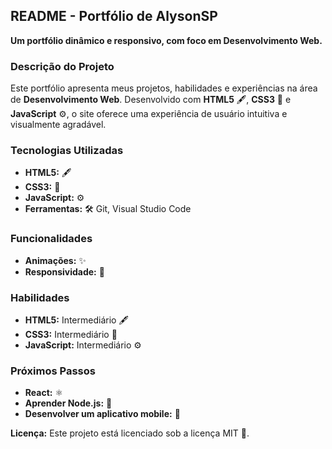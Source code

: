 ## README - Portfólio de AlysonSP

**Um portfólio dinâmico e responsivo, com foco em Desenvolvimento Web.**

### Descrição do Projeto
Este portfólio apresenta meus projetos, habilidades e experiências na área de **Desenvolvimento Web**. Desenvolvido com **HTML5** 🖋️, **CSS3** 🎨 e **JavaScript** ⚙️, o site oferece uma experiência de usuário intuitiva e visualmente agradável.

### Tecnologias Utilizadas
* **HTML5:** 🖋️
* **CSS3:** 🎨
* **JavaScript:** ⚙️
* **Ferramentas:** ️🛠️ Git, Visual Studio Code

### Funcionalidades
* **Animações:** ✨
* **Responsividade:** 📱

### Habilidades
* **HTML5:** Intermediário 🖋️
* **CSS3:** Intermediário 🎨
* **JavaScript:** Intermediário ⚙️

### Próximos Passos
* **React:** ⚛️
* **Aprender Node.js:** 🚀
* **Desenvolver um aplicativo mobile:** 📱

**Licença:**
Este projeto está licenciado sob a licença MIT 📜.
